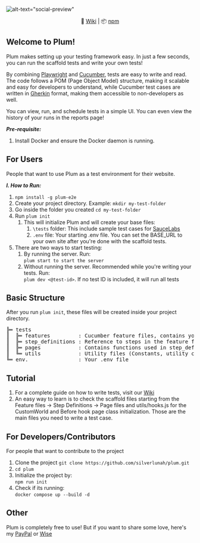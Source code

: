 ![alt-text="social-preview"](https://repository-images.githubusercontent.com/936477779/e928fce3-6d4c-4609-92a0-0a1091c99752)

<p align="center">
  📖 <a href="https://github.com/silverlunah/plum/wiki">Wiki</a> |
  📦 <a href="https://www.npmjs.com/package/plum-e2e">npm</a>
</p>

## Welcome to Plum!

Plum makes setting up your testing framework easy. In just a few seconds, you can run the scaffold tests and write your own tests!

By combining [Playwright](https://playwright.dev) and [Cucumber](https://cucumber.io), tests are easy to write and read. The code follows a POM (Page Object Model) structure, making it scalable and easy for developers to understand, while Cucumber test cases are written in [Gherkin](https://cucumber.io/docs/gherkin/) format, making them accessible to non-developers as well.

You can view, run, and schedule tests in a simple UI. You can even view the history of your runs in the reports page!

**_Pre-requisite:_**

1. Install Docker and ensure the Docker daemon is running.

## For Users

People that want to use Plum as a test environment for their website.

**_I. How to Run:_**

1. `npm install -g plum-e2e`
2. Create your project directory. Example: `mkdir my-test-folder`
3. Go inside the folder you created `cd my-test-folder`
4. Run `plum init`
   1. This will initialize Plum and will create your base files:
      1. `\tests` folder: This include sample test cases for [SauceLabs](https://www.saucedemo.com/v1/)
      2. `.env` file: Your starting .env file. You can set the BASE_URL to your own site after you're done with the scaffold tests.
5. There are two ways to start testing:
   1. By running the server. Run:<br/> `plum start to start the server`
   2. Without running the server. Recommended while you're writing your tests. Run:<br/> `plum dev <@test-id>`. If no test ID is included, it will run all tests

## Basic Structure

After you run `plum init`, these files will be created inside your project directory.

<pre>
╠═ tests
║  ╠═ features         : Cucumber feature files, contains your test cases
║  ╠═ step_definitions : Reference to steps in the feature files
║  ╠═ pages            : Contains functions used in step_definitions
║  ╚═ utils            : Utility files (Constants, utility codes, etc.)
╚═ env.                : Your .env file
</pre>

## Tutorial

1. For a complete guide on how to write tests, visit our [Wiki](https://github.com/silverlunah/plum/wiki)
2. An easy way to learn is to check the scaffold files starting from the Feature files -> Step Definitions -> Page files and utils/hooks.js for the CustomWorld and Before hook page class initialization. Those are the main files you need to write a test case.

## For Developers/Contributors

For people that want to contribute to the project

1. Clone the project `git clone https://github.com/silverlunah/plum.git`
2. `cd plum`
3. Initialize the project by:<br/>`npm run init`
4. Check if its running:<br/> `docker compose up --build -d`

## Other

Plum is completely free to use! But if you want to share some love, here's my [PayPal](https://www.paypal.me/silverlunah) or [Wise](https://wise.com/pay/me/janneserjosee)
